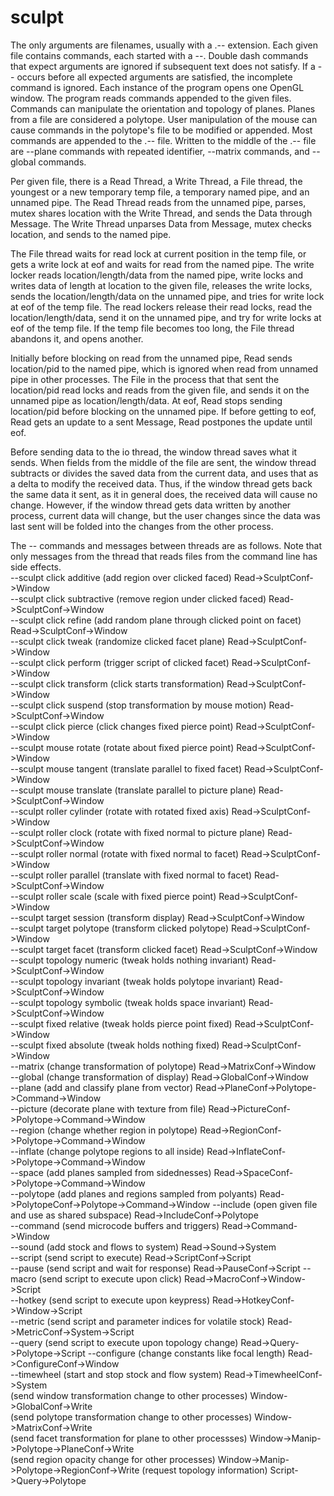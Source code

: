 # sculpt

The only arguments are filenames, usually with a .-- extension. Each given file contains commands, each started with a --. Double dash commands that expect arguments are ignored if subsequent text does not satisfy. If a -- occurs before all expected arguments are satisfied, the incomplete command is ignored. Each instance of the program opens one OpenGL window. The program reads commands appended to the given files. Commands can manipulate the orientation and topology of planes. Planes from a file are considered a polytope. User manipulation of the mouse can cause commands in the polytope's file to be modified or appended. Most commands are appended to the .-- file. Written to the middle of the .-- file are --plane commands with repeated identifier, --matrix commands, and --global commands.  

Per given file, there is a Read Thread, a Write Thread, a File thread, the youngest or a new temporary temp file, a temporary named pipe, and an unnamed pipe. The Read Thread reads from the unnamed pipe, parses, mutex shares location with the Write Thread, and sends the Data through Message. The Write Thread unparses Data from Message, mutex checks location, and sends to the named pipe.  

The File thread waits for read lock at current position in the temp file, or gets a write lock at eof and waits for read from the named pipe. The write locker reads location/length/data from the named pipe, write locks and writes data of length at location to the given file, releases the write locks, sends the location/length/data on the unnamed pipe, and tries for write lock at eof of the temp file. The read lockers release their read locks, read the location/length/data, send it on the unnamed pipe, and try for write locks at eof of the temp file. If the temp file becomes too long, the File thread abandons it, and opens another.  

Initially before blocking on read from the unnamed pipe, Read sends location/pid to the named pipe, which is ignored when read from unnamed pipe in other processes. The File in the process that that sent the location/pid read locks and reads from the given file, and sends it on the unnamed pipe as location/length/data. At eof, Read stops sending location/pid before blocking on the unnamed pipe. If before getting to eof, Read gets an update to a sent Message, Read postpones the update until eof.  

Before sending data to the io thread, the window thread saves what it sends. When fields from the middle of the file are sent, the window thread subtracts or divides the saved data from the current data, and uses that as a delta to modify the received data. Thus, if the window thread gets back the same data it sent, as it in general does, the received data will cause no change. However, if the window thread gets data written by another process, current data will change, but the user changes since the data was last sent will be folded into the changes from the other process.  

The -- commands and messages between threads are as follows. Note that only messages from the thread that reads files from the command line has side effects.  
--sculpt click additive (add region over clicked faced) Read->SculptConf->Window  
--sculpt click subtractive (remove region under clicked faced) Read->SculptConf->Window  
--sculpt click refine (add random plane through clicked point on facet) Read->SculptConf->Window  
--sculpt click tweak (randomize clicked facet plane) Read->SculptConf->Window  
--sculpt click perform (trigger script of clicked facet) Read->SculptConf->Window  
--sculpt click transform (click starts transformation) Read->SculptConf->Window  
--sculpt click suspend (stop transformation by mouse motion) Read->SculptConf->Window  
--sculpt click pierce (click changes fixed pierce point) Read->SculptConf->Window  
--sculpt mouse rotate (rotate about fixed pierce point) Read->SculptConf->Window  
--sculpt mouse tangent (translate parallel to fixed facet) Read->SculptConf->Window  
--sculpt mouse translate (translate parallel to picture plane) Read->SculptConf->Window  
--sculpt roller cylinder (rotate with rotated fixed axis) Read->SculptConf->Window  
--sculpt roller clock (rotate with fixed normal to picture plane) Read->SculptConf->Window  
--sculpt roller normal (rotate with fixed normal to facet) Read->SculptConf->Window  
--sculpt roller parallel (translate with fixed normal to facet) Read->SculptConf->Window  
--sculpt roller scale (scale with fixed pierce point) Read->SculptConf->Window  
--sculpt target session (transform display) Read->SculptConf->Window  
--sculpt target polytope (transform clicked polytope) Read->SculptConf->Window  
--sculpt target facet (transform clicked facet) Read->SculptConf->Window  
--sculpt topology numeric (tweak holds nothing invariant) Read->SculptConf->Window  
--sculpt topology invariant (tweak holds polytope invariant) Read->SculptConf->Window  
--sculpt topology symbolic (tweak holds space invariant) Read->SculptConf->Window  
--sculpt fixed relative (tweak holds pierce point fixed) Read->SculptConf->Window  
--sculpt fixed absolute (tweak holds nothing fixed) Read->SculptConf->Window  
--matrix (change transformation of polytope) Read->MatrixConf->Window  
--global (change transformation of display) Read->GlobalConf->Window  
--plane (add and classify plane from vector) Read->PlaneConf->Polytope->Command->Window  
--picture (decorate plane with texture from file) Read->PictureConf->Polytope->Command->Window  
--region (change whether region in polytope) Read->RegionConf->Polytope->Command->Window  
--inflate (change polytope regions to all inside) Read->InflateConf->Polytope->Command->Window  
--space (add planes sampled from sidednesses) Read->SpaceConf->Polytope->Command->Window  
--polytope (add planes and regions sampled from polyants) Read->PolytopeConf->Polytope->Command->Window
--include (open given file and use as shared subspace) Read->IncludeConf->Polytope  
--command (send microcode buffers and triggers) Read->Command->Window  
--sound (add stock and flows to system) Read->Sound->System  
--script (send script to execute) Read->ScriptConf->Script  
--pause (send script and wait for response) Read->PauseConf->Script
--macro (send script to execute upon click) Read->MacroConf->Window->Script  
--hotkey (send script to execute upon keypress) Read->HotkeyConf->Window->Script  
--metric (send script and parameter indices for volatile stock) Read->MetricConf->System->Script  
--query (send script to execute upon topology change) Read->Query->Polytope->Script
--configure (change constants like focal length) Read->ConfigureConf->Window  
--timewheel (start and stop stock and flow system) Read->TimewheelConf->System  
(send window transformation change to other processes) Window->GlobalConf->Write  
(send polytope transformation change to other processes) Window->MatrixConf->Write  
(send facet transformation for plane to other processses) Window->Manip->Polytope->PlaneConf->Write  
(send region opacity change for other processes) Window->Manip->Polytope->RegionConf->Write
(request topology information) Script->Query->Polytope  
